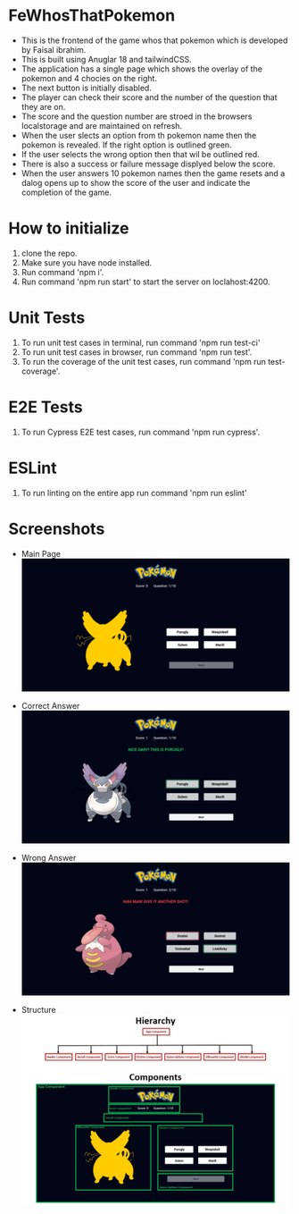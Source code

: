 # FeWhosThatPokemon

- This is the frontend of the game whos that pokemon which is developed by Faisal ibrahim.
- This is built using Anuglar 18 and tailwindCSS.
- The application has a single page which shows the overlay of the pokemon and 4 chocies on the right.
- The next button is initially disabled.
- The player can check their score and the number of the question that they are on.
- The score and the question number are stroed in the browsers localstorage and are maintained on refresh.
- When the user slects an option from th pokemon name then the pokemon is revealed. If the right option is outlined green.
- If the user selects the wrong option then that wil be outlined red.
- There is also a success or failure message displyed below the score.
- When the user answers 10 pokemon names then the game resets and a dalog opens up to show the score of the user and indicate the completion of the game.

# How to initialize

1. clone the repo.
2. Make sure you have node installed.
3. Run command 'npm i'.
4. Run command 'npm run start' to start the server on loclahost:4200.

# Unit Tests

1. To run unit test cases in terminal, run command 'npm run test-ci'
2. To run unit test cases in browser, run command 'npm run test'.
3. To run the coverage of the unit test cases, run command 'npm run test-coverage'.

# E2E Tests

1. To run Cypress E2E test cases, run command 'npm run cypress'.

# ESLint

1. To run linting on the entire app run command 'npm run eslint'

# Screenshots
- Main Page
  ![screenshot](screenshots/MainPage.png)

- Correct Answer
  ![screenshot](screenshots/CorrectAnswer.png)

- Wrong Answer
  ![screenshot](screenshots/WrongAnswer.png)

- Structure
  ![screenshot](screenshots/structure/Components.JPG)
